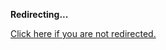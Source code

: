 <!DOCTYPE html>
<html>
<head>
<title>Redirecting...</title>
<link rel="canonical" href="http://home.jle0.com:4111/entry/wolf-goat-cabbage-the-list-monadplus-logic-problems.html.md"/>
<meta http-equiv="content-type" content="text/html; charset=utf-8" />
<script>
(function(i,s,o,g,r,a,m){i['GoogleAnalyticsObject']=r;i[r]=i[r]||function(){
(i[r].q=i[r].q||[]).push(arguments)},i[r].l=1*new Date();a=s.createElement(o),
m=s.getElementsByTagName(o)[0];a.async=1;a.src=g;m.parentNode.insertBefore(a,m)
})(window,document,'script','//www.google-analytics.com/analytics.js','ga');
ga('create', { trackingId: 'UA-443711-7', cookieDomain: 'jle0.com', redirect: 'http://home.jle0.com:4111/entry/wolf-goat-cabbage-the-list-monadplus-logic-problems.html.md'});
ga('send', { hitType: 'pageview', hitCallback: function() { document.location.href = 'http://home.jle0.com:4111/entry/wolf-goat-cabbage-the-list-monadplus-logic-problems.html.md'; } });
</script>
</head>
<body>
  <p><strong>Redirecting...</strong></p>
  <p><a href='http://home.jle0.com:4111/entry/wolf-goat-cabbage-the-list-monadplus-logic-problems.html.md'>Click here if you are not redirected.</a></p>
  <script>
    setTimeout(function() { document.location.href = 'http://home.jle0.com:4111/entry/wolf-goat-cabbage-the-list-monadplus-logic-problems.html.md'; }, 1000);
  </script>
</body>
</html>
